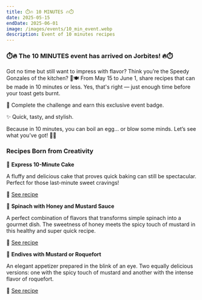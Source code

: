 ```yaml
---
title: ⏱️🔥 10 MINUTES 🔥⏱️
date: 2025-05-15
endDate: 2025-06-01
image: /images/events/10_min_event.webp
description: Event of 10 minutes recipes
---
```


### ⏱️🔥 The 10 MINUTES event has arrived on Jorbites! 🔥⏱️

Got no time but still want to impress with flavor? Think you’re the Speedy Gonzales of the kitchen? 💨🍽️
From May 15 to June 1, share recipes that can be made in 10 minutes or less. Yes, that's right — just enough time before your toast gets burnt.

🏅 Complete the challenge and earn this exclusive event badge.

✨ Quick, tasty, and stylish.

Because in 10 minutes, you can boil an egg… or blow some minds. Let’s see what you’ve got! 🥑💥

### Recipes Born from Creativity

🎯 **Express 10-Minute Cake**

A fluffy and delicious cake that proves quick baking can still be spectacular. Perfect for those last-minute sweet cravings!

📎 [See recipe](https://jorbites.com/recipes/682604558335d56e3806850f)

🥬 **Spinach with Honey and Mustard Sauce**

A perfect combination of flavors that transforms simple spinach into a gourmet dish. The sweetness of honey meets the spicy touch of mustard in this healthy and super quick recipe.

📎 [See recipe](https://jorbites.com/recipes/6832af30e602382f2fac259a)

🌿 **Endives with Mustard or Roquefort**

An elegant appetizer prepared in the blink of an eye. Two equally delicious versions: one with the spicy touch of mustard and another with the intense flavor of roquefort.

📎 [See recipe](https://jorbites.com/recipes/683ae987f67f17be796600b5)

